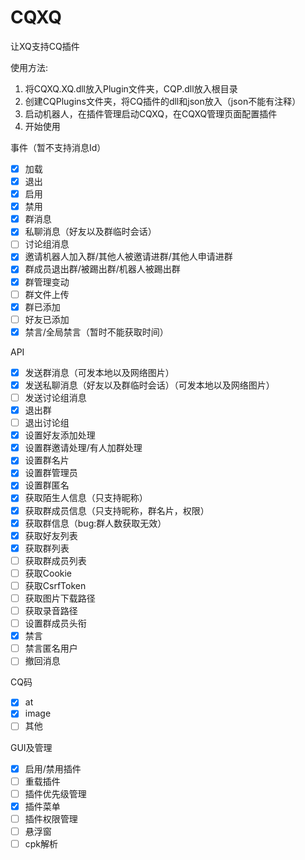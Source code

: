 # CQXQ
让XQ支持CQ插件

使用方法:
1. 将CQXQ.XQ.dll放入Plugin文件夹，CQP.dll放入根目录
2. 创建CQPlugins文件夹，将CQ插件的dll和json放入（json不能有注释）
3. 启动机器人，在插件管理启动CQXQ，在CQXQ管理页面配置插件
4. 开始使用

事件（暂不支持消息Id）
- [x] 加载
- [x] 退出
- [x] 启用
- [x] 禁用
- [x] 群消息
- [x] 私聊消息（好友以及群临时会话）
- [ ] 讨论组消息
- [x] 邀请机器人加入群/其他人被邀请进群/其他人申请进群
- [x] 群成员退出群/被踢出群/机器人被踢出群
- [x] 群管理变动
- [ ] 群文件上传
- [x] 群已添加
- [ ] 好友已添加
- [x] 禁言/全局禁言（暂时不能获取时间）

API
- [x] 发送群消息（可发本地以及网络图片）
- [x] 发送私聊消息（好友以及群临时会话）（可发本地以及网络图片）
- [ ] 发送讨论组消息
- [x] 退出群
- [ ] 退出讨论组
- [x] 设置好友添加处理
- [x] 设置群邀请处理/有人加群处理
- [x] 设置群名片
- [x] 设置群管理员
- [x] 设置群匿名
- [x] 获取陌生人信息（只支持昵称）
- [x] 获取群成员信息（只支持昵称，群名片，权限）
- [x] 获取群信息（bug:群人数获取无效）
- [x] 获取好友列表
- [x] 获取群列表
- [ ] 获取群成员列表
- [ ] 获取Cookie
- [ ] 获取CsrfToken
- [ ] 获取图片下载路径
- [ ] 获取录音路径
- [ ] 设置群成员头衔
- [x] 禁言
- [ ] 禁言匿名用户
- [ ] 撤回消息

CQ码
- [x] at
- [x] image
- [ ] 其他

GUI及管理
- [x] 启用/禁用插件
- [ ] 重载插件
- [ ] 插件优先级管理
- [x] 插件菜单
- [ ] 插件权限管理
- [ ] 悬浮窗
- [ ] cpk解析
